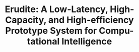 ---
layout: page
title: "Erudite: A Low-Latency, High-Capacity, and High-efficiency Prototype System for Compu-tational Intelligence"
enable_hyperlink: true
redirect: http://impact.crhc.illinois.edu/Projects2.aspx?project=40
description: |
 · Exploring flash memory systems and software stack innovations to unblock the memory capacity andbandwidth bottleneck and eliminate software overhead for data-intensive workload
 · Developed a Linux kernel file system as a part of a prototypical device file system for NVMe SSD toreduce software overhead and enhance security
 · Worked on a concurrent-access cache simulator for a foundational non-volatile memory emulation system
importance: 1
category: research
---